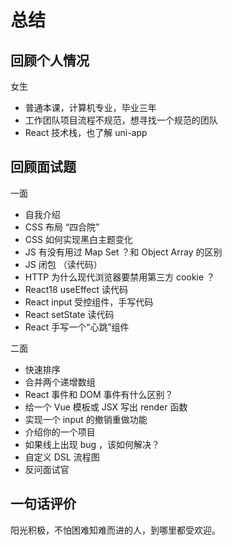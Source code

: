 # 总结

## 回顾个人情况

女生

- 普通本课，计算机专业，毕业三年
- 工作团队项目流程不规范，想寻找一个规范的团队
- React 技术栈，也了解 uni-app

## 回顾面试题

一面

- 自我介绍
- CSS 布局 “四合院”
- CSS 如何实现黑白主题变化
- JS 有没有用过 Map Set ？和 Object Array 的区别
- JS 闭包 （读代码）
- HTTP 为什么现代浏览器要禁用第三方 cookie ？
- React18 useEffect 读代码
- React input 受控组件，手写代码
- React setState 读代码
- React 手写一个“心跳”组件

二面

- 快速排序
- 合并两个递增数组
- React 事件和 DOM 事件有什么区别？
- 给一个 Vue 模板或 JSX 写出 render 函数
- 实现一个 input 的撤销重做功能
- 介绍你的一个项目
- 如果线上出现 bug ，该如何解决？
- 自定义 DSL 流程图
- 反问面试官

## 一句话评价

阳光积极，不怕困难知难而进的人，到哪里都受欢迎。
